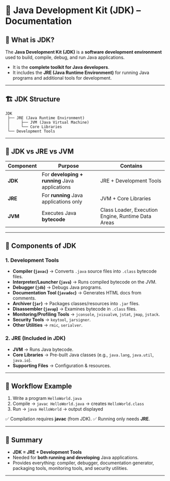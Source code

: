 # 📘 Java Development Kit (JDK) – Documentation

## 🔹 What is JDK?

The **Java Development Kit (JDK)** is a **software development environment** used to build, compile, debug, and run Java applications.

* It is the **complete toolkit for Java developers**.
* It includes the **JRE (Java Runtime Environment)** for running Java programs and additional tools for development.

---

## 🏗 JDK Structure

```
JDK
 ├── JRE (Java Runtime Environment)
 │     ├── JVM (Java Virtual Machine)
 │     └── Core Libraries
 └── Development Tools
```

---

## 🔹 JDK vs JRE vs JVM

| Component | Purpose                                        | Contains                                           |
| --------- | ---------------------------------------------- | -------------------------------------------------- |
| **JDK**   | For **developing + running** Java applications | JRE + Development Tools                            |
| **JRE**   | For **running** Java applications only         | JVM + Core Libraries                               |
| **JVM**   | Executes Java **bytecode**                     | Class Loader, Execution Engine, Runtime Data Areas |

---

## 🔹 Components of JDK

### 1. **Development Tools**

* **Compiler (`javac`)** → Converts `.java` source files into `.class` bytecode files.
* **Interpreter/Launcher (`java`)** → Runs compiled bytecode on the JVM.
* **Debugger (`jdb`)** → Debugs Java programs.
* **Documentation Tool (`javadoc`)** → Generates HTML docs from comments.
* **Archiver (`jar`)** → Packages classes/resources into `.jar` files.
* **Disassembler (`javap`)** → Examines bytecode in `.class` files.
* **Monitoring/Profiling Tools** → `jconsole`, `jvisualvm`, `jstat`, `jmap`, `jstack`.
* **Security Tools** → `keytool`, `jarsigner`.
* **Other Utilities** → `rmic`, `serialver`.

### 2. **JRE (Included in JDK)**

* **JVM** → Runs Java bytecode.
* **Core Libraries** → Pre-built Java classes (e.g., `java.lang`, `java.util`, `java.io`).
* **Supporting Files** → Configuration & resources.

---

## 🔹 Workflow Example

1. Write a program `HelloWorld.java`
2. Compile → `javac HelloWorld.java` → creates `HelloWorld.class`
3. Run → `java HelloWorld` → output displayed

✅ Compilation requires **javac** (from JDK).
✅ Running only needs **JRE**.

---

## 📌 Summary

* **JDK = JRE + Development Tools**
* Needed for **both running and developing** Java applications.
* Provides everything: compiler, debugger, documentation generator, packaging tools, monitoring tools, and security utilities.

---
